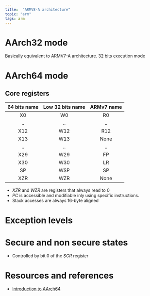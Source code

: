 ```yaml
---
title:  "ARMV8-A architecture"
topic: "arm"
tags: arm
---
```


# AArch32 mode
Basically equivalent to ARMV7-A architecture. 32 bits execution mode

# AArch64 mode
## Core registers

| 64 bits name | Low 32 bits name | ARMv7 name |
|:------------:|:----------------:|:----------:|
| X0 | W0 | R0 |
| .. | .. | .. |
| X12 | W12 | R12 |
| X13 | W13 | None |
| .. | .. | .. |
| X29 | W29 | FP |
| X30 | W30 | LR |
| SP | WSP | SP |
| XZR | WZR | None |

* *XZR* and *WZR* are registers that always read to 0
* *PC* is accessible and modifiable inly using specific instructions.
* Stack accesses are always 16-byte aligned


# Exception levels

# Secure and non secure states
* Controlled by bit 0 of the *SCR* register


# Resources and references
* [Introduction to AArch64](https://quequero.org/2014/04/introduction-to-arm-architecture/)
